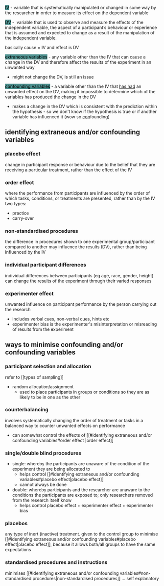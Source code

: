 <mark style="background: #4D908E;">IV</mark> - variable that is systematically manipulated or changed in some way by the researcher in order to measure its effect on the dependent variable

<mark style="background: #4D908E;">DV</mark> -  variable that is used to observe and measure the effects of the independent variable, the aspect of a participant’s behaviour or experience that is assumed and expected to change as a result of the manipulation of the independent variable.

basically cause = IV and effect is DV

<mark style="background: #4D908E;">extraneous variables</mark> - any variable other than the IV that can cause a change in the DV and therefore affect the results of the experiment in an unwanted way
- might not change the DV, is still an issue

<mark style="background: #4D908E;">confounding variables</mark> - a variable other than the IV that <u>has had</u> an unwanted effect on the DV, making it impossible to determine which of the variables has produced the change in the DV
- makes a change in the DV which is consistent with the prediction within the hypothesis - so we don't know if the hypothesis is true or if another variable has influenced it (wow so <u>con</u>founding)

## identifying extraneous and/or confounding variables
### placebo effect
change in participant response or behaviour due to the belief that they are receiving a particular treatment, rather than the effect of the IV

### order effect
where the performance from participants are influenced by the order of which tasks, conditions, or treatments are presented, rather than by the IV
two types:
- practice
- carry-over

### non-standardised procedures
the difference in procedures shown to one experimental group/participant compared to another may influence the results (DV), rather than being influenced by the IV

### individual participant differences
individual differences between participants (eg age, race, gender, height) can change the results of the experiment through their varied responses

### experimenter effect
unwanted influence on participant performance by the person carrying out the research
- includes verbal cues, non-verbal cues, hints etc
- experimenter bias is the experimenter's misinterpretation or misreading of results from the experiment

## ways to minimise confounding and/or confounding variables
### participant selection and allocation
refer to [[types of sampling]]
- random allocation/assignment
	- used to place participants in groups or conditions so they are as likely to be in one as the other

### counterbalancing
involves systematically changing the order of treatment or tasks in a balanced way to counter unwanted effects on performance 
- can somewhat control the effects of [[#identifying extraneous and/or confounding variables#order effect |order effect]]

### single/double blind procedures
- single: whereby the participants are unaware of the condition of the experiment they are being allocated to
	- helps control [[#identifying extraneous and/or confounding variables#placebo effect|placebo effect]]
	- cannot always be done
- double: whereby participants and the researcher are unaware to the conditions the participants are exposed to; only researchers removed from the research itself know
	- helps control placebo effect + experimenter effect + experimenter bias

### placebos
any type of inert (inactive) treatment. given to the control group to minimise [[#identifying extraneous and/or confounding variables#placebo effect|placebo effect]], because it allows both/all groups to have the same expectations

### standardised procedures and instructions
minimises [[#identifying extraneous and/or confounding variables#non-standardised procedures|non-standardised procedures]] ... self explanatory

